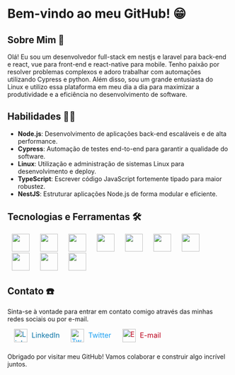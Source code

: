 # Bem-vindo ao meu GitHub! 😁

## Sobre Mim 📖

Olá! Eu sou um desenvolvedor full-stack em nestjs e laravel para back-end e react, vue para front-end e react-native para mobile. Tenho paixão por resolver problemas complexos e adoro trabalhar com automações utilizando Cypress e python. Além disso, sou um grande entusiasta do Linux e utilizo essa plataforma em meu dia a dia para maximizar a produtividade e a eficiência no desenvolvimento de software.

## Habilidades 👨‍💻

- **Node.js**: Desenvolvimento de aplicações back-end escaláveis e de alta performance.
- **Cypress**: Automação de testes end-to-end para garantir a qualidade do software.
- **Linux**: Utilização e administração de sistemas Linux para desenvolvimento e deploy.
- **TypeScript**: Escrever código JavaScript fortemente tipado para maior robustez.
- **NestJS**: Estruturar aplicações Node.js de forma modular e eficiente.

## Tecnologias e Ferramentas 🛠️

<span align="center">
  <img src="https://cdn.jsdelivr.net/gh/devicons/devicon@latest/icons/nestjs/nestjs-original.svg" height="40" style="margin: auto 10px;" />
  <img src="https://cdn.jsdelivr.net/gh/devicons/devicon@latest/icons/laravel/laravel-original.svg" height="40" style="margin: auto 10px;" />
  <img src="https://cdn.jsdelivr.net/gh/devicons/devicon@latest/icons/cypressio/cypressio-original.svg" height="40" style="margin: auto 10px;" />
  <img src="https://cdn.jsdelivr.net/gh/devicons/devicon@latest/icons/nodejs/nodejs-original.svg" height="40" style="margin: auto 10px;" />
  <img src="https://cdn.jsdelivr.net/gh/devicons/devicon@latest/icons/typescript/typescript-original.svg" height="40" style="margin: auto 10px;" />
  <img src="https://cdn.jsdelivr.net/gh/devicons/devicon@latest/icons/react/react-original.svg" height="40" style="margin: auto 10px;" />
  <img src="https://cdn.jsdelivr.net/gh/devicons/devicon@latest/icons/vue/vue-original.svg" height="40" style="margin: auto 10px;" />
  <img src="https://cdn.jsdelivr.net/gh/devicons/devicon@latest/icons/python/python-original.svg" height="40" style="margin: auto 10px;" />
  <img src="https://cdn.jsdelivr.net/gh/devicons/devicon@latest/icons/linux/linux-original.svg" height="40" style="margin: auto 10px;" />
  <img src="https://cdn.jsdelivr.net/gh/devicons/devicon@latest/icons/vscode/vscode-original.svg" height="40" style="margin: auto 10px;" />
</span>

## Contato ☎️

<p>Sinta-se à vontade para entrar em contato comigo através das minhas redes sociais ou por e-mail.</p>

<ul style="list-style-type: none; padding: 0; display: flex;">
  <li style="margin-bottom: 10px;">
    <a href="https://www.linkedin.com/in/matheus-prestes-de-melo/" style="text-decoration: none; color: #0e76a8; margin: 10px; font-size: 12pt">
      <img src="https://cdn-icons-png.flaticon.com/512/174/174857.png" alt="LinkedIn" style="margin: auto 5px; width: 30px; vertical-align: middle;"> LinkedIn
    </a>
  </li>
  <li style="margin-bottom: 10px;">
    <a href="https://x.com/Matheus_744" style="text-decoration: none; color: #1DA1F2; margin: 10px; font-size: 12pt">
      <img src="https://cdn-icons-png.flaticon.com/512/733/733579.png" alt="Twitter" style="margin: auto 5px; width: 30px; vertical-align: middle;"> Twitter
    </a>
  </li>
  <li style="margin-bottom: 10px;">
    <a href="mailto:matheusprestesdmelo744@gmail.com" style="text-decoration: none; color: #BB001B; margin: 10px; font-size: 12pt">
      <img src="https://cdn-icons-png.flaticon.com/512/732/732200.png" alt="Email" style="margin: auto 5px; width: 30px; vertical-align: middle;"> E-mail
    </a>
  </li>
</ul>

<p>Obrigado por visitar meu GitHub! Vamos colaborar e construir algo incrível juntos.</p>
